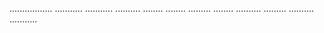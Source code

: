 .................
...........
...........
..........
........
........
.........
........
..........
.........
..........
...........
